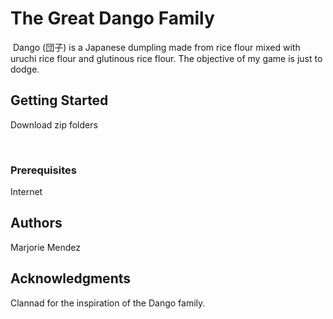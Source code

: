 # The Great Dango Family
​
Dango (団子) is a Japanese dumpling made from rice flour mixed with uruchi rice flour and glutinous rice flour. The objective of my game is just to dodge.
​
## Getting Started
​Download zip folders

​
### Prerequisites
Internet
​

## Authors
Marjorie Mendez
​
## Acknowledgments
Clannad for the inspiration of the Dango family. 
​